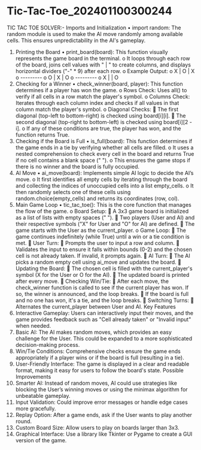 # Tic-Tac-Toe_202401100300244
TIC TAC TOE SOLVER:-
Imports and Initialization
•	import random: The random module is used to make the AI move randomly among available cells. This ensures unpredictability in the AI's gameplay.
1. Printing the Board
•	print_board(board): This function visually represents the game board in the terminal.
o	It loops through each row of the board, joins cell values with " | " to create columns, and displays horizontal dividers ("-" * 9) after each row.
o	Example Output:
o	X | O | X
o	---------
o	O | X | O
o	---------
o	X |   | O
2. Checking for a Winner
•	check_winner(board, player): This function determines if a player has won the game.
o	Rows Check: Uses all() to verify if all cells in a row match the player's symbol.
o	Columns Check: Iterates through each column index and checks if all values in that column match the player's symbol.
o	Diagonal Checks:
	The first diagonal (top-left to bottom-right) is checked using board[i][i].
	The second diagonal (top-right to bottom-left) is checked using board[i][2 - i].
o	If any of these conditions are true, the player has won, and the function returns True.
3. Checking if the Board is Full
•	is_full(board): This function determines if the game ends in a tie by verifying whether all cells are filled.
o	It uses a nested comprehension to check every cell in the board and returns True if no cell contains a blank space (" ").
o	This ensures the game stops if there is no winner and the board is fully occupied.
4. AI Move
•	ai_move(board): Implements simple AI logic to decide the AI’s move.
o	It first identifies all empty cells by iterating through the board and collecting the indices of unoccupied cells into a list empty_cells.
o	It then randomly selects one of these cells using random.choice(empty_cells) and returns its coordinates (row, col).
5. Main Game Loop
•	tic_tac_toe(): This is the core function that manages the flow of the game.
o	Board Setup:
	A 3x3 game board is initialized as a list of lists with empty spaces (" ").
	Two players (User and AI) and their respective symbols ("X" for User and "O" for AI) are defined.
	The game starts with the User as the current_player.
o	Game Loop:
	The game continues indefinitely (while True) until a win or a tie condition is met.
	User Turn:
	Prompts the user to input a row and column.
	Validates the input to ensure it falls within bounds (0-2) and the chosen cell is not already taken. If invalid, it prompts again.
	AI Turn:
	The AI picks a random empty cell using ai_move and updates the board.
	Updating the Board:
	The chosen cell is filled with the current_player's symbol (X for the User or O for the AI).
	The updated board is printed after every move.
	Checking Win/Tie:
	After each move, the check_winner function is called to see if the current player has won. If so, the winner is announced, and the loop breaks.
	If the board is full and no one has won, it's a tie, and the loop breaks.
	Switching Turns:
	Alternates the current_player between User and AI.
Key Features
1.	Interactive Gameplay: Users can interactively input their moves, and the game provides feedback such as "Cell already taken" or "Invalid input" when needed.
2.	Basic AI: The AI makes random moves, which provides an easy challenge for the User. This could be expanded to a more sophisticated decision-making process.
3.	Win/Tie Conditions: Comprehensive checks ensure the game ends appropriately if a player wins or if the board is full (resulting in a tie).
4.	User-Friendly Interface: The game is displayed in a clear and readable format, making it easy for users to follow the board's state.
Possible Improvements
1.	Smarter AI: Instead of random moves, AI could use strategies like blocking the User’s winning moves or using the minimax algorithm for unbeatable gameplay.
2.	Input Validation: Could improve error messages or handle edge cases more gracefully.
3.	Replay Option: After a game ends, ask if the User wants to play another round.
4.	Custom Board Size: Allow users to play on boards larger than 3x3.
5.	Graphical Interface: Use a library like Tkinter or Pygame to create a GUI version of the game.

